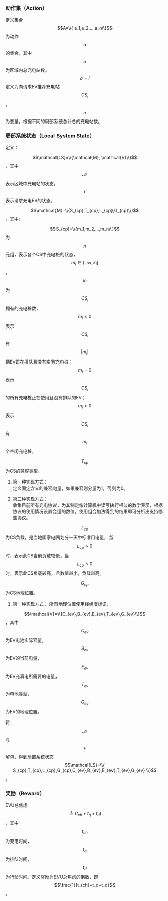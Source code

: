### 动作集（Action）
定义集合$$A=\\{ a_1,a_2,...,a_n\\}$$为动作$$a$$的集合，其中$$n$$为区域内总充电站数。$$a=i$$定义为向请求EV推荐充电站$$CS_i$$。$$n$$为变量，根据不同的局部系统总计总的充电站数。

### 局部系统状态（Local System State）
定义：

$$\mathcal{LS}=\\{\mathcal{M}, \mathcal{V}\\}$$，其中$$\mathcal{M}$$表示区域中充电站的状态，$$\mathcal{V}$$表示请求充电EV的状态。


$$\mathcal{M}=\\{S_{cp},T_{cp},L_{cp},G_{cp}\\}$$，其中:

$$S_{cp}=\\{m_1,m_2,...,m_n\\}$$为$$n$$元组，表示各个CS中充电桩的状态，$$m_i \in (-\infty,k_i]$$，$$k_i$$为$$CS_i$$拥有的充电桩数，$$m_i \lt 0$$表示$$CS_i$$有$$|m_i|$$辆EV正在排队且没有空闲充电桩；$$m_i = 0$$表示$$CS_i$$的所有充电桩正在使用且没有排队的EV；$$m_i \gt 0$$表示$$CS_i$$有$$m_i$$个空闲充电桩。

$$T_{cp}$$为CS的兼容类型。
1. 第一种实现方式：  
定义固定含义的兼容向量，如果兼容则分量为1，否则为0。

2. 第二种实现方式：  
收集目前所有充电协议，为其制定像计算机中读写执行相似的数学表示，根据协议的使用情况设置合适的数值，使用组合加法得到的结果即可分析出支持哪些协议。

$$L_{cp}$$为CS负载，是当地国家电网划分一天中标准用电量，当$$L_{cp} > 0$$时，表示此CS当前负载较低，当$$L_{cp} \leq 0$$时，表示此CS负载较高，且数值越小，负载越高。

$$G_{cp}$$为CS地理位置。
1. 第一种实现方式：
所有地理位置使用经纬度标识，


$$\mathcal{V}=\\{C_{ev},B_{ev},E_{ev},T_{ev},G_{ev}\\}$$，其中$$C_{ev}$$为EV电池实际容量，$$B_{ev}$$为EV的当前电量，$$E_{ev}$$为EV充满电所需要的电量，$$T_{ev}$$为电池类型，$$G_{ev}$$为EV的地理位置。

将$$\mathcal{M}$$与$$\mathcal{V}$$解包，得到局部系统状态$$\mathcal{LS}=\\{ S_{cp},T_{cp},L_{cp},G_{cp},C_{ev},B_{ev},E_{ev},T_{ev},G_{ev} \\}$$。

### 奖励（Reward）
EVU总焦虑$$\triangleq  (t_{ch}+t_q+t_d)$$，其中$$t_{ch}$$为充电时间，$$t_q$$为排队时间，$$t_d$$为行驶时间。定义奖励为EVU总焦虑的倒数，即$$\frac{1}{t_{ch}+t_q+t_d}$$。
